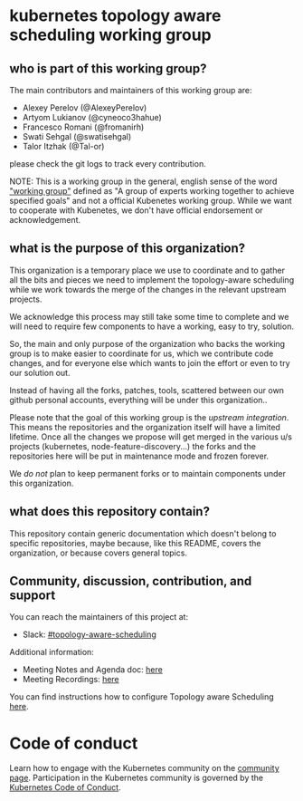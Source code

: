# kubernetes topology aware scheduling working group

## who is part of this working group?

The main contributors and maintainers of this working group are:
- Alexey Perelov (@AlexeyPerelov)
- Artyom Lukianov (@cyneoco3hahue)
- Francesco Romani (@fromanirh)
- Swati Sehgal (@swatisehgal)
- Talor Itzhak (@Tal-or)

please check the git logs to track every contribution.

 NOTE: This is a working group in the general, english sense of the word ["working group"](https://en.wikipedia.org/wiki/Working_group) defined as "A group of experts working together to achieve specified goals" and not a official Kubenetes working group. While we want to cooperate with Kubenetes, we don't have official endorsement or acknowledgement.

## what is the purpose of this organization?

This organization is a temporary place we use to coordinate and to gather all the bits and pieces we need to implement the topology-aware scheduling while we work towards the merge of the changes in the relevant upstream projects.

We acknowledge this process may still take some time to complete and we will need to require few components to have a working, easy to try, solution.

So, the main and only purpose of the organization who backs the working group is to make easier to coordinate for us, which we contribute code changes, and for everyone else which wants to join the effort or even to try our solution out.

Instead of having all the forks, patches, tools, scattered between our own github personal accounts, everything will be under this organization..

Please note that the goal of this working group is the *upstream integration*.
This means the repositories and the organization itself will have a limited lifetime. Once all the changes we propose will get merged in the various u/s projects (kubernetes, node-feature-discovery...)
the forks and the repositories here will be put in maintenance mode and frozen forever.

We *do not* plan to keep permanent forks or to maintain components under this organization. 


## what does this repository contain?

This repository contain generic documentation which doesn't belong to specific repositories, maybe because, like this README, covers the organization, or because covers general topics.

## Community, discussion, contribution, and support

You can reach the maintainers of this project at:

- Slack: [#topology-aware-scheduling](https://kubernetes.slack.com/archives/C012XSGFZQE)

Additional information:
- Meeting Notes and Agenda doc: [here](https://docs.google.com/document/d/1p7ULfHtOEATZpftED2Y4turSGaCAK4wao2IBzFqxcZY/edit)
- Meeting Recordings: [here](https://www.youtube.com/playlist?list=PL8yo4AhklaI8S7Zr7rJP3vKPdtIOvtUYZ)

You can find instructions how to configure Topology aware Scheduling [here](install-guides/README.md).

# Code of conduct

Learn how to engage with the Kubernetes community on the [community page](http://kubernetes.io/community/).
Participation in the Kubernetes community is governed by the [Kubernetes Code of Conduct](code-of-conduct.md).
